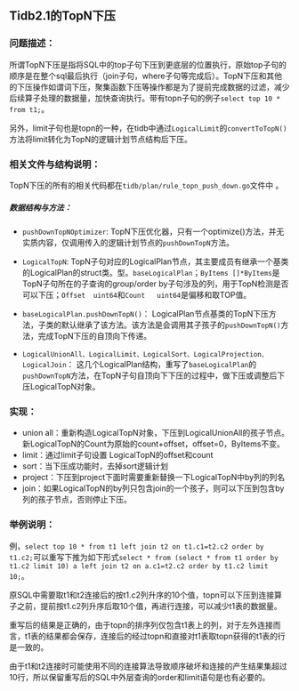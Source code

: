 
Tidb2.1的TopN下压
----

### 问题描述：

所谓TopN下压是指将SQL中的top子句下压到更底层的位置执行，原始top子句的顺序是在整个sql最后执行（join子句，where子句等完成后）。TopN下压和其他的下压操作如谓词下压，聚集函数下压等操作都是为了提前完成数据的过滤，减少后续算子处理的数据量，加快查询执行。带有topn子句的例子`select top 10 * from t1;`。

另外，limit子句也是topn的一种，在tidb中通过`LogicalLimit`的`convertToTopN()`方法将limit转化为TopN的逻辑计划节点结构后下压。

### 相关文件与结构说明：

TopN下压的所有的相关代码都在`tidb/plan/rule_topn_push_down.go`文件中 。

##### 数据结构与方法：
- `pushDownTopNOptimizer`:
	TopN下压优化器，只有一个optimize()方法，并无实质内容，仅调用传入的逻辑计划节点的`pushDownTopN`方法。

- `LogicalTopN`:
	TopN子句对应的LogicalPlan节点，其主要成员有继承一个基类的LogicalPlan的struct类。型。`baseLogicalPlan`；`ByItems []*ByItems`是TopN子句所在的子查询的group/order by子句涉及的列，用于TopN检测是否可以下压；`Offset  uint64`和`Count   uint64`是偏移和取TOP值。

- `baseLogicalPlan.pushDownTopN()`：
	LogicalPlan节点基类的TopN下压方法，子类的默认继承了该方法。该方法是会调用其子孩子的`pushDownTopN()`方法，完成TopN下压的自顶向下传递。

- `LogicalUnionAll、LogicalLimit、LogicalSort、LogicalProjection、LogicalJoin`：
	这几个LogicalPlan结构，重写了`baseLogicalPlan`的`pushDownTopN`方法，在TopN子句自顶向下下压的过程中，做下压或调整后下压LogicalTopN对象。
	
### 实现：
- union all：重新构造LogicalTopN对象，下压到LogicalUnionAll的孩子节点。新LogicalTopN的Count为原始的count+offset，offset=0，ByItems不变。
- limit：通过limit子句设置 LogicalTopN的offset和count
- sort：当下压成功能时，去掉sort逻辑计划
- project：下压到project下面时需要重新替换一下LogicalTopN中by列的列名
- join：如果LogicalTopN的by列只包含join的一个孩子，则可以下压到包含by列的孩子节点，否则停止下压。

	
### 举例说明：

例，`select top 10 * from t1 left join t2 on t1.c1=t2.c2 order by t1.c2;`可以重写下推为如下形式`select * from (select * from t1 order by t1.c2 limit 10) a left join t2 on a.c1=t2.c2 order by t1.c2 limit 10;`。

原SQL中需要取t1和t2连接后的按t1.c2列升序的10个值，topn可以下压到连接算子之前，提前按t1.c2列升序后取10个值，再进行连接，可以减少t1表的数据量。

重写后的结果是正确的，由于topn的排序列仅包含t1表上的列，对于左外连接而言，t1表的结果都会保存，连接后的经过topn和直接对t1表取topn获得的t1表的行是一致的。

由于t1和t2连接时可能使用不同的连接算法导致顺序破坏和连接的产生结果集超过10行，所以保留重写后的SQL中外层查询的order和limit语句是也有必要的。




